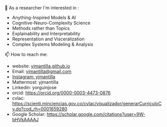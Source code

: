 
<!--
### Hi there 👋

**yjmantilla/yjmantilla** is a ✨ _special_ ✨ repository because its `README.md` (this file) appears on your GitHub profile.

Here are some ideas to get you started:

- 🔭 I’m currently working on ...
- 🌱 I’m currently learning ...
- 👯 I’m looking to collaborate on ...
- 🤔 I’m looking for help with ...
- 💬 Ask me about ...
- 📫 How to reach me: ...
- 😄 Pronouns: ...
- ⚡ Fun fact: ...
-->

🤔 As a researcher I'm interested in :

- Anything-Inspired Models & AI
- Cognitive-Neuro-Complexity Science
- Methods rather than Topics
- Explainability and Interpretability
- Representation and Visceralization
- Complex Systems Modeling & Analysis

📫 How to reach me:
- website: [yjmantilla.github.io](yjmantilla.github.io)
- Email: yjmantilla@gmail.com
- [Instagram: yjmantilla](https://www.instagram.com/yjmantilla/)
- Mattermost: yjmantilla
- Linkedin: yorguinjose
- orcid: https://orcid.org/0000-0003-4473-0876
- cvlac: https://scienti.minciencias.gov.co/cvlac/visualizador/generarCurriculoCv.do?cod_rh=0001659280
- Google Scholar: https://scholar.google.com/citations?user=9W-bHVkAAAAJ
